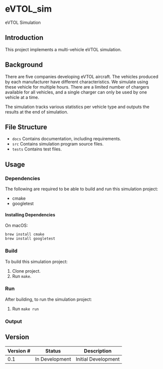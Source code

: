 # eVTOL_sim
eVTOL Simulation

## Introduction

This project implements a multi-vehicle eVTOL simulation.

## Background

There are five companies developing eVTOL aircraft. The vehicles produced by each manufacturer have different characteristics. We simulate using these vehicle for multiple hours. There are a limited number of chargers available for all vehicles, and a single charger can only be used by one vehicle at a time.

The simulation tracks various statistics per vehicle type and outputs the results at the end of simulation.

## File Structure

* `docs` Contains documentation, including requirements.
* `src` Contains simulation program source files.
* `tests` Contains test files.

## Usage

### Dependencies
The following are required to be able to build and run this simulation project:
* cmake
* googletest

#### Installing Dependencies
On macOS:
```
brew install cmake
brew install googletest
```

### Build
To build this simulation project:

1) Clone project.
2) Run `make`.

### Run
After building, to run the simulation project:
1) Run `make run`

### Output

## Version
Version # | Status | Description
-- | -- | --
0.1 | In Development | Initial Development